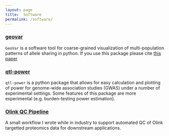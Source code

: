 ```yaml
---
layout: page
title:  Software
permalink: /software/
---
```


###  [geovar](https://aabiddanda.github.io/geovar/)

`GeoVar` is a software tool for coarse-grained visualization of multi-population patterns of allele sharing in python. If you use this package please cite [this paper](https://elifesciences.org/articles/60107)

### [qtl-power](https://aabiddanda.github.io/qtl-power/)

`qtl-power` is a python package that allows for easy calculation and plotting of power for genome-wide association studies (GWAS) under a number of experimental settings. Some features of this package are more experimental (e.g. burden-testing power estimation).

### [Olink QC Pipeline](https://54gene-olink-qc.readthedocs.io/en/latest/)

A small workflow I wrote while in industry to support automated QC of Olink targetted proteomics data for downstream applications. 

